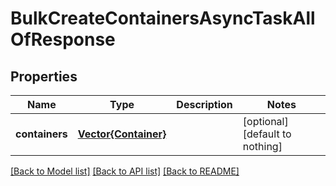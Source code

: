 # BulkCreateContainersAsyncTaskAllOfResponse


## Properties
Name | Type | Description | Notes
------------ | ------------- | ------------- | -------------
**containers** | [**Vector{Container}**](Container.md) |  | [optional] [default to nothing]


[[Back to Model list]](../README.md#models) [[Back to API list]](../README.md#api-endpoints) [[Back to README]](../README.md)


